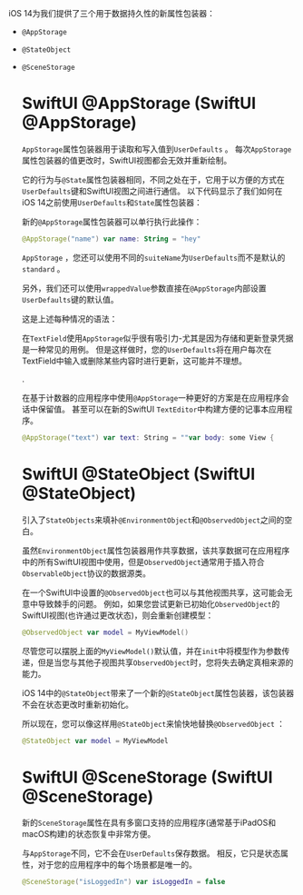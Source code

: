 iOS 14为我们提供了三个用于数据持久性的新属性包装器：

- `@AppStorage`

- `@StateObject`

- `@SceneStorage`

  # SwiftUI @AppStorage **(**SwiftUI @AppStorage**)**

  `AppStorage`属性包装器用于读取和写入值到`UserDefaults` 。 每次`AppStorage`属性包装器的值更改时，SwiftUI视图都会无效并重新绘制。

  它的行为与`@State`属性包装器相同，不同之处在于，它用于以方便的方式在`UserDefaults`键和SwiftUI视图之间进行通信。 以下代码显示了我们如何在iOS 14之前使用`UserDefaults`和`State`属性包装器：

  新的`@AppStorage`属性包装器可以单行执行此操作：

  ```kotlin
  @AppStorage("name") var name: String = "hey"
  ```

  `AppStorage` ，您还可以使用不同的`suiteName`为`UserDefaults`而不是默认的`standard` 。

  另外，我们还可以使用`wrappedValue`参数直接在`@AppStorage`内部设置`UserDefaults`键的默认值。

  这是上述每种情况的语法：

  

  在`TextField`使用`AppStorage`似乎很有吸引力-尤其是因为存储和更新登录凭据是一种常见的用例。 但是这样做时，您的`UserDefaults`将在用户每次在TextField中输入或删除某些内容时进行更新，这可能并不理想。

  .

  在基于计数器的应用程序中使用`@AppStorage`一种更好的方案是在应用程序会话中保留值。 甚至可以在新的SwiftUI `TextEditor`中构建方便的记事本应用程序。

  ```swift
  @AppStorage("text") var text: String = ""var body: some View {        Text($text)}
  ```

  # SwiftUI @StateObject **(**SwiftUI @StateObject**)**

  引入了`StateObjects`来填补`@EnvironmentObject`和`@ObservedObject`之间的空白。

  虽然`EnvironmentObject`属性包装器用作共享数据，该共享数据可在应用程序中的所有SwiftUI视图中使用，但是`ObservedObject`通常用于插入符合`ObservableObject`协议的数据源类。

  在一个SwiftUI中设置的`@ObservedObject`也可以与其他视图共享，这可能会无意中导致棘手的问题。 例如，如果您尝试更新已初始化`ObservedObject`的SwiftUI视图(也许通过更改状态)，则会重新创建模型：

  ```kotlin
  @ObservedObject var model = MyViewModel()
  ```

  尽管您可以摆脱上面的`MyViewModel()`默认值，并在`init`中将模型作为参数传递，但是当您与其他子视图共享`ObservedObject`时，您将失去确定真相来源的能力。

  iOS 14中的`@StateObject`带来了一个新的`@StateObject`属性包装器，该包装器不会在状态更改时重新初始化。

  所以现在，您可以像这样用`@StateObject`来愉快地替换`@ObservedObject` ：

  ```kotlin
  @StateObject var model = MyViewModel
  ```

  # SwiftUI @SceneStorage **(**SwiftUI @SceneStorage**)**

  新的`SceneStorage`属性在具有多窗口支持的应用程序(通常基于iPadOS和macOS构建)的状态恢复中非常方便。

  与`AppStorage`不同，它不会在`UserDefaults`保存数据。 相反，它只是状态属性，对于您的应用程序中的每个场景都是唯一的。

  ```kotlin
  @SceneStorage("isLoggedIn") var isLoggedIn = false
  ```